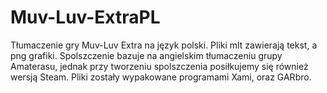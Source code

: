 # Muv-Luv-ExtraPL
Tłumaczenie gry Muv-Luv Extra na język polski. Pliki mlt zawierają tekst, a png grafiki. Spolszczenie bazuje na angielskim tłumaczeniu grupy Amaterasu, jednak przy tworzeniu spolszczenia posiłkujemy się również wersją Steam. Pliki zostały wypakowane programami Xami, oraz GARbro.

